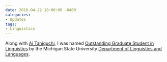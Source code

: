 ```yaml
---
date: 2016-04-22 18:00:00 -0400
categories:
- Updates
tags:
- Linguistics
---
```


Along with <a href="https://aitaniguchi.github.io/">Ai Taniguchi</a>, I was named <a href="https://web.archive.org/web/20190403162729/https://linglang.msu.edu/about/department-awards/department-awards-2015-2016/">Outstanding Graduate Student in Linguistics</a> by the Michigan State University <a href="https://linglang.msu.edu/">Department of Linguistics and Languages</a>.

<!-- more -->
